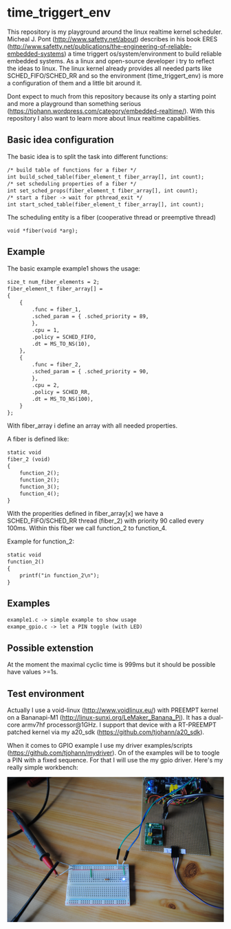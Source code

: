 time_triggert_env
=================

This repository is my playground around the linux realtime kernel scheduler. Micheal J. Pont (http://www.safetty.net/about) describes in his book ERES (http://www.safetty.net/publications/the-engineering-of-reliable-embedded-systems) a time triggert os/system/environment to build reliable embedded systems. As a linux and open-source developer i try to reflect the ideas to linux. The linux kernel already provides all needed parts like SCHED_FIFO/SCHED_RR and so the environment (time_triggert_env) is more a configuration of them and a little bit around it.

Dont expect to much from this repository because its only a starting point and more a playground than something serious (https://tjohann.wordpress.com/category/embedded-realtime/). With this repository I also want to learn more about linux realtime capabilities.


Basic idea configuration
------------------------

The basic idea is to split the task into different functions:

	/* build table of functions for a fiber */
	int build_sched_table(fiber_element_t fiber_array[], int count);
	/* set scheduling properties of a fiber */
	int set_sched_props(fiber_element_t fiber_array[], int count);
	/* start a fiber -> wait for pthread_exit */
	int start_sched_table(fiber_element_t fiber_array[], int count);


The scheduling entity is a fiber (cooperative thread or preemptive thread)
	
	void *fiber(void *arg);
	

Example
-------

The basic example example1 shows the usage:

	
	size_t num_fiber_elements = 2;
	fiber_element_t fiber_array[] =
	{
		{
			.func = fiber_1,
			.sched_param = { .sched_priority = 89,
			},
			.cpu = 1,
			.policy = SCHED_FIFO,
			.dt = MS_TO_NS(10),
		},
		{
			.func = fiber_2,
			.sched_param = { .sched_priority = 90,
			},
			.cpu = 2,
			.policy = SCHED_RR,
			.dt = MS_TO_NS(100),
		}
	};


With fiber_array i define an array with all needed properties.

A fiber is defined like:

	static void
	fiber_2 (void)
	{
		function_2();
		function_2();
		function_3();
		function_4();
	}
	
With the properities defined in fiber_array[x] we have a SCHED_FIFO/SCHED_RR thread (fiber_2) with priority 90 called every 100ms. Within this fiber we call function_2 to function_4.


Example for function_2:

	static void
	function_2()
	{
		printf("in function_2\n");
	}


Examples
--------

	example1.c -> simple example to show usage
	exampe_gpio.c -> let a PIN toggle (with LED)


Possible extenstion
-------------------

At the moment the maximal cyclic time is 999ms but it should be possible have values >=1s. 


Test environment
----------------

Actually I use a void-linux (http://www.voidlinux.eu/) with PREEMPT kernel on a Bananapi-M1 (http://linux-sunxi.org/LeMaker_Banana_Pi). It has a dual-core armv7hf processor@1GHz. I support that device with a RT-PREEMPT patched kernel via my a20_sdk (https://github.com/tjohann/a20_sdk). 

When it comes to GPIO example I use my driver examples/scripts (https://github.com/tjohann/mydriver). On of the examples will be to toogle a PIN with a fixed sequence. For that I will use the my gpio driver. Here's my really simple workbench:

![Alt text](pics/gpio_led_01.jpg?raw=true "GPIO-LED")

